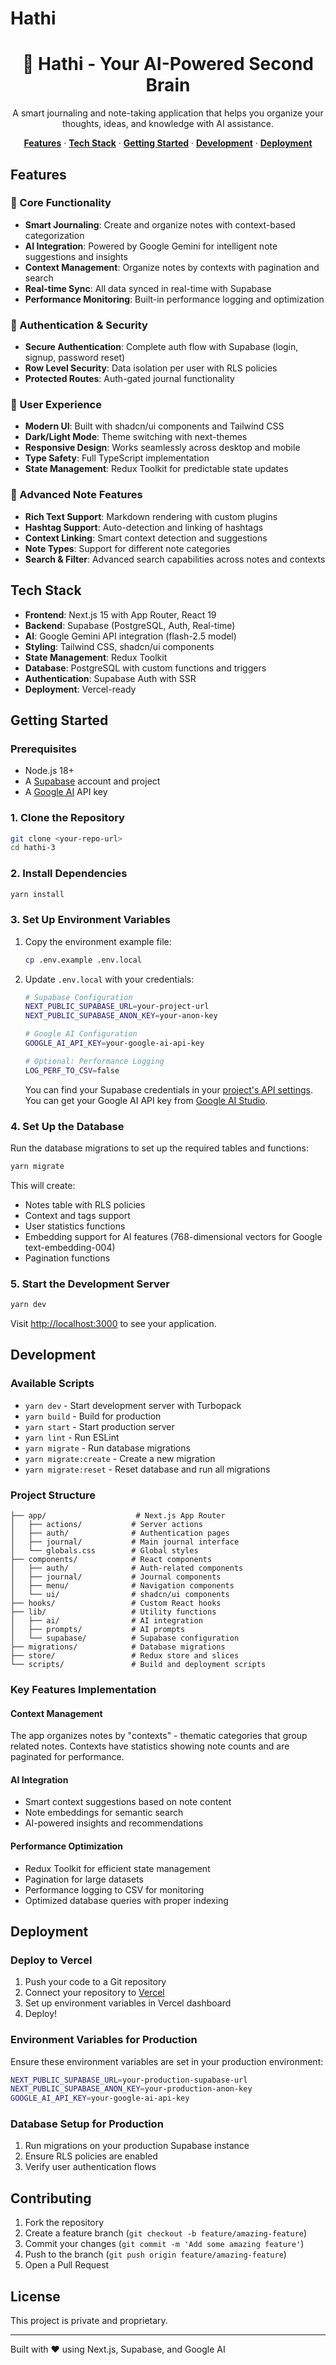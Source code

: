 # Hathi

<h1 align="center">🐘 Hathi - Your AI-Powered Second Brain</h1>

<p align="center">
  A smart journaling and note-taking application that helps you organize your thoughts, ideas, and knowledge with AI assistance.
</p>

<p align="center">
  <a href="#features"><strong>Features</strong></a> ·
  <a href="#tech-stack"><strong>Tech Stack</strong></a> ·
  <a href="#getting-started"><strong>Getting Started</strong></a> ·
  <a href="#development"><strong>Development</strong></a> ·
  <a href="#deployment"><strong>Deployment</strong></a>
</p>

## Features

### 🚀 Core Functionality

-   **Smart Journaling**: Create and organize notes with context-based categorization
-   **AI Integration**: Powered by Google Gemini for intelligent note suggestions and insights
-   **Context Management**: Organize notes by contexts with pagination and search
-   **Real-time Sync**: All data synced in real-time with Supabase
-   **Performance Monitoring**: Built-in performance logging and optimization

### 🔐 Authentication & Security

-   **Secure Authentication**: Complete auth flow with Supabase (login, signup, password reset)
-   **Row Level Security**: Data isolation per user with RLS policies
-   **Protected Routes**: Auth-gated journal functionality

### 🎨 User Experience

-   **Modern UI**: Built with shadcn/ui components and Tailwind CSS
-   **Dark/Light Mode**: Theme switching with next-themes
-   **Responsive Design**: Works seamlessly across desktop and mobile
-   **Type Safety**: Full TypeScript implementation
-   **State Management**: Redux Toolkit for predictable state updates

### 📝 Advanced Note Features

-   **Rich Text Support**: Markdown rendering with custom plugins
-   **Hashtag Support**: Auto-detection and linking of hashtags
-   **Context Linking**: Smart context detection and suggestions
-   **Note Types**: Support for different note categories
-   **Search & Filter**: Advanced search capabilities across notes and contexts

## Tech Stack

-   **Frontend**: Next.js 15 with App Router, React 19
-   **Backend**: Supabase (PostgreSQL, Auth, Real-time)
-   **AI**: Google Gemini API integration (flash-2.5 model)
-   **Styling**: Tailwind CSS, shadcn/ui components
-   **State Management**: Redux Toolkit
-   **Database**: PostgreSQL with custom functions and triggers
-   **Authentication**: Supabase Auth with SSR
-   **Deployment**: Vercel-ready

## Getting Started

### Prerequisites

-   Node.js 18+
-   A [Supabase](https://supabase.com) account and project
-   A [Google AI](https://aistudio.google.com/) API key

### 1. Clone the Repository

```bash
git clone <your-repo-url>
cd hathi-3
```

### 2. Install Dependencies

```bash
yarn install
```

### 3. Set Up Environment Variables

1. Copy the environment example file:

    ```bash
    cp .env.example .env.local
    ```

2. Update `.env.local` with your credentials:

    ```bash
    # Supabase Configuration
    NEXT_PUBLIC_SUPABASE_URL=your-project-url
    NEXT_PUBLIC_SUPABASE_ANON_KEY=your-anon-key

    # Google AI Configuration
    GOOGLE_AI_API_KEY=your-google-ai-api-key

    # Optional: Performance Logging
    LOG_PERF_TO_CSV=false
    ```

    You can find your Supabase credentials in your [project's API settings](https://supabase.com/dashboard/project/_/settings/api).
    You can get your Google AI API key from [Google AI Studio](https://aistudio.google.com/).

### 4. Set Up the Database

Run the database migrations to set up the required tables and functions:

```bash
yarn migrate
```

This will create:

-   Notes table with RLS policies
-   Context and tags support
-   User statistics functions
-   Embedding support for AI features (768-dimensional vectors for Google text-embedding-004)
-   Pagination functions

### 5. Start the Development Server

```bash
yarn dev
```

Visit [http://localhost:3000](http://localhost:3000) to see your application.

## Development

### Available Scripts

-   `yarn dev` - Start development server with Turbopack
-   `yarn build` - Build for production
-   `yarn start` - Start production server
-   `yarn lint` - Run ESLint
-   `yarn migrate` - Run database migrations
-   `yarn migrate:create` - Create a new migration
-   `yarn migrate:reset` - Reset database and run all migrations

### Project Structure

```
├── app/                    # Next.js App Router
│   ├── actions/           # Server actions
│   ├── auth/              # Authentication pages
│   ├── journal/           # Main journal interface
│   └── globals.css        # Global styles
├── components/            # React components
│   ├── auth/              # Auth-related components
│   ├── journal/           # Journal components
│   ├── menu/              # Navigation components
│   └── ui/                # shadcn/ui components
├── hooks/                 # Custom React hooks
├── lib/                   # Utility functions
│   ├── ai/                # AI integration
│   ├── prompts/           # AI prompts
│   └── supabase/          # Supabase configuration
├── migrations/            # Database migrations
├── store/                 # Redux store and slices
└── scripts/               # Build and deployment scripts
```

### Key Features Implementation

#### Context Management

The app organizes notes by "contexts" - thematic categories that group related notes. Contexts have statistics showing note counts and are paginated for performance.

#### AI Integration

-   Smart context suggestions based on note content
-   Note embeddings for semantic search
-   AI-powered insights and recommendations

#### Performance Optimization

-   Redux Toolkit for efficient state management
-   Pagination for large datasets
-   Performance logging to CSV for monitoring
-   Optimized database queries with proper indexing

## Deployment

### Deploy to Vercel

1. Push your code to a Git repository
2. Connect your repository to [Vercel](https://vercel.com)
3. Set up environment variables in Vercel dashboard
4. Deploy!

### Environment Variables for Production

Ensure these environment variables are set in your production environment:

```bash
NEXT_PUBLIC_SUPABASE_URL=your-production-supabase-url
NEXT_PUBLIC_SUPABASE_ANON_KEY=your-production-anon-key
GOOGLE_AI_API_KEY=your-google-ai-api-key
```

### Database Setup for Production

1. Run migrations on your production Supabase instance
2. Ensure RLS policies are enabled
3. Verify user authentication flows

## Contributing

1. Fork the repository
2. Create a feature branch (`git checkout -b feature/amazing-feature`)
3. Commit your changes (`git commit -m 'Add some amazing feature'`)
4. Push to the branch (`git push origin feature/amazing-feature`)
5. Open a Pull Request

## License

This project is private and proprietary.

---

Built with ❤️ using Next.js, Supabase, and Google AI
